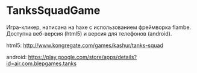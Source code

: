 # TanksSquadGame
Игра-кликер, написана на haxe с использованием фреймворка flambe. Доступна веб-версия (html5) и версия для телефонов (android).

html5: http://www.kongregate.com/games/kashur/tanks-squad

android: https://play.google.com/store/apps/details?id=air.com.blepgames.tanks
